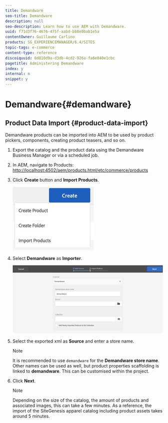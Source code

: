 ```yaml
---
title: Demandware
seo-title: Demandware
description: null
seo-description: Learn how to use AEM with Demandware.
uuid: f71d3f76-4676-475f-aabd-bb8e0bab1e5a
contentOwner: Guillaume Carlino
products: SG_EXPERIENCEMANAGER/6.4/SITES
topic-tags: e-commerce
content-type: reference
discoiquuid: 8d810d9a-d3db-4cd2-926a-fa6e040e1cbc
pagetitle: Administering Demandware
index: y
internal: n
snippet: y
---
```


# Demandware{#demandware}

## Product Data Import {#product-data-import}

Demandware products can be imported into AEM to be used by product pickers, components, creating product teasers, and so on.

1. Export the catalog and the product data using the Demandware Business Manager or via a scheduled job.
1. In AEM, navigate to Products: [http://localhost:4502/aem/products.html/etc/commerce/products](http://localhost:4502/aem/products.html/etc/commerce/products)
1. Click **Create** button and **Import Products**.

   ![](assets/chlimage_1-66.png)

1. Select **Demandware** as **Importer**.

   ![](assets/chlimage_1-67.png)

1. Select the exported xml as **Source** and enter a store name.

   >[!NOTE]
   >
   >It is recommended to use `demandware` for the **Demandware store name**. Other names can be used as well, but product properties scaffolding is linked to **demandware**. This can be customised within the project.

1. Click **Next**.

   >[!NOTE]
   >
   >Depending on the size of the catalog, the amount of products and associated images, this can take a few minutes. As a reference, the import of the SiteGenesis apparel catalog including product assets takes around 5 minutes.

